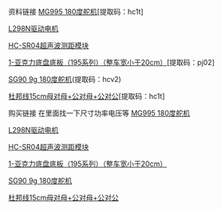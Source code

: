 资料链接
[MG995 180度舵机](https://pan.baidu.com/s/15CvOjXVcc2_q0tn4vkBQzQ)[提取码：hc1t]

[L298N驱动电机](https://telesky.yuque.com/bdys8w/01/isd3yorlet00la7g?singleDoc# )

[HC-SR04超声波测距模块](https://telesky.yuque.com/bdys8w/01/fn896kqq0xgfrtk3)

[1-亚克⼒底盘底板（195系列）（整⻋宽⼩于20cm）](https://pan.baidu.com/s/1yrP3ySLH5NPpCfibFXKKxg )[提取码：pj02]

[SG90 9g 180度舵机]( https://pan.baidu.com/s/1iZJDI2xwP_7hkjuugr0I7Q )(提取码：hcv2)

[杜邦线15cm⺟对⺟+公对⺟+公对公](https://pan.baidu.com/s/15CvOjXVcc2_q0tn4vkBQzQ )[提取码：hc1t]

购买链接
在里面找一下尺寸功率电压等
[MG995 180度舵机](https://e.tb.cn/h.S3sUq8YUiGXqi18?tk=WvK34w527hD)

[L298N驱动电机](https://e.tb.cn/h.S3sYcd72hz2c3vQ?tk=IkEf4wUxoaP)

[HC-SR04超声波测距模块](https://e.tb.cn/h.Sg5lfO4?tk=C8kM4A2WqeY)

[1-亚克⼒底盘底板（195系列）（整⻋宽⼩于20cm）](https://e.tb.cn/h.S3wgu5Gse6Fi6iL?tk=3TZf4w53Tkz)

[SG90 9g 180度舵机](https://e.tb.cn/h.SgI5MzH?tk=zZnp4A2WG2w)

[杜邦线15cm⺟对⺟+公对⺟+公对公](https://e.tb.cn/h.SeQOMws0SBAzIHN?tk=31Fd4w54Q3C)
